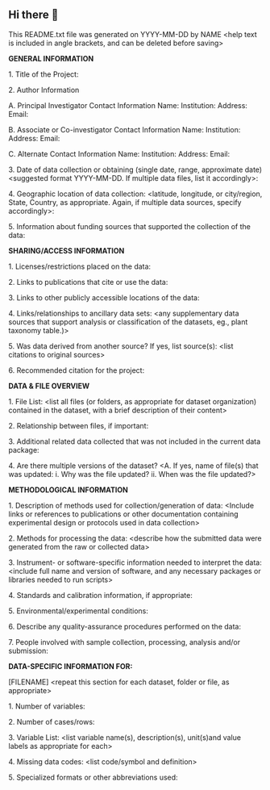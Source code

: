 ## Hi there 👋

<!--

**Here are some ideas to get you started:**

🙋‍♀️ A short introduction - what is your organization all about?
🌈 Contribution guidelines - how can the community get involved?
👩‍💻 Useful resources - where can the community find your docs? Is there anything else the community should know?
🍿 Fun facts - what does your team eat for breakfast?
🧙 Remember, you can do mighty things with the power of [Markdown](https://docs.github.com/github/writing-on-github/getting-started-with-writing-and-formatting-on-github/basic-writing-and-formatting-syntax)
-->
This README.txt file was generated on YYYY-MM-DD by NAME \<help text is
included in angle brackets, and can be deleted before saving\>

**GENERAL INFORMATION**

1\. Title of the Project:

2\. Author Information 

A. Principal Investigator Contact Information
Name: Institution: Address: Email:

B. Associate or Co-investigator Contact Information Name: Institution:
Address: Email:

C. Alternate Contact Information Name: Institution: Address: Email:

3\. Date of data collection or obtaining (single date, range, approximate date)
\<suggested format YYYY-MM-DD. If multiple data files, list it accordingly\>:

4\. Geographic location of data collection: \<latitude, longitude, or
city/region, State, Country, as appropriate. Again, if multiple data sources, specify accordingly\>:

5\. Information about funding sources that supported the collection of
the data:

**SHARING/ACCESS INFORMATION**

1\. Licenses/restrictions placed on the data: 

2\. Links to publications that cite or use the data:

3\. Links to other publicly accessible locations of the data:

4\. Links/relationships to ancillary data sets: \<any supplementary data sources that support analysis or classification of the datasets, eg., plant taxonomy table.)\>

5\. Was data derived from another source? If yes, list
source(s): \<list citations to original sources\> 

6\. Recommended citation for the project:

**DATA & FILE OVERVIEW**

1\. File List: \<list all files (or folders, as appropriate for dataset
organization) contained in the dataset, with a brief description of their content\>

2\. Relationship between files, if important:

3\. Additional related data collected that was not included in the
current data package:

4\. Are there multiple versions of the dataset? \<A. If yes, name
of file(s) that was updated: i. Why was the file updated? ii. When was
the file updated?\>

**METHODOLOGICAL INFORMATION**

1\. Description of methods used for collection/generation of data:
\<Include links or references to publications or other documentation
containing experimental design or protocols used in data collection\>

2\. Methods for processing the data: \<describe how the submitted data
were generated from the raw or collected data\>

3\. Instrument- or software-specific information needed to interpret the
data: \<include full name and version of software, and any necessary
packages or libraries needed to run scripts\>

4\. Standards and calibration information, if appropriate:

5\. Environmental/experimental conditions:

6\. Describe any quality-assurance procedures performed on the data:

7\. People involved with sample collection, processing, analysis and/or
submission:

**DATA-SPECIFIC INFORMATION FOR:** 

\[FILENAME\] \<repeat this section for
each dataset, folder or file, as appropriate\>

1\. Number of variables:

2\. Number of cases/rows:

3\. Variable List: \<list variable name(s), description(s), unit(s)and
value labels as appropriate for each\>

4\. Missing data codes: \<list code/symbol and definition\>

5\. Specialized formats or other abbreviations used:

